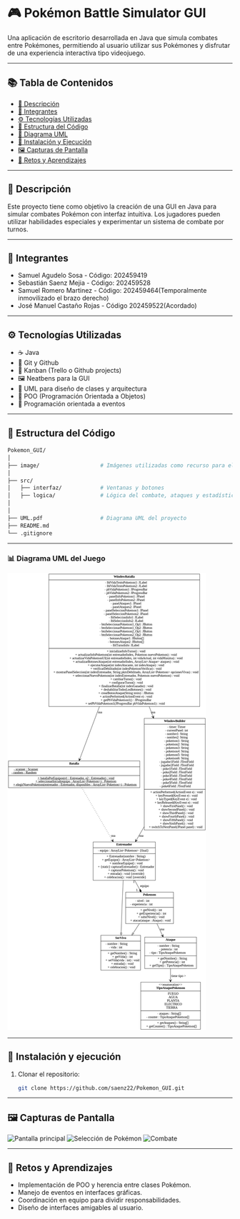 # 🎮 Pokémon Battle Simulator GUI

Una aplicación de escritorio desarrollada en Java que simula combates entre Pokémones, permitiendo al usuario utilizar sus Pokémones y disfrutar de una experiencia interactiva tipo videojuego.

---

## 📚 Tabla de Contenidos

- [🎯 Descripción](#-descripción)
- [👥 Integrantes](#-integrantes)
- [⚙️ Tecnologías Utilizadas](#️-tecnologías-utilizadas)
- [📁 Estructura del Código](#-estructura-del-código)
- [🧠 Diagrama UML](#-diagrama-uml)
- [🚀 Instalación y Ejecución](#-instalación-y-ejecución)
- [🖼️ Capturas de Pantalla](#-capturas-de-pantalla)
- [🧠 Retos y Aprendizajes](#-retos-y-aprendizajes)

---

## 🎯 Descripción

Este proyecto tiene como objetivo la creación de una GUI en Java para simular combates Pokémon con interfaz intuitiva. Los jugadores pueden utilizar habilidades especiales y experimentar un sistema de combate por turnos.

---

## 👥 Integrantes

- Samuel Agudelo Sosa - Código: 202459419
- Sebastián Saenz Mejia - Código: 202459528
- Samuel Romero Martinez - Código: 202459464(Temporalmente inmovilizado el brazo derecho)
- José Manuel Castaño Rojas - Código 202459522(Acordado)

---

## ⚙️ Tecnologías Utilizadas

- ☕ Java
- 🔧 Git y Github
- 📁 Kanban (Trello o Github projects)
- 🖼️ Neatbens para la GUI
- 🧪 UML para diseño de clases y arquitectura
- 🧠 POO (Programación Orientada a Objetos)
- 🔔 Programación orientada a eventos

---

## 📁 Estructura del Código

```bash
Pokemon_GUI/
│
├── image/                   # Imágenes utilizadas como recurso para el proyecto
│                   
├── src/
│   ├── interfaz/            # Ventanas y botones
│   ├── logica/              # Lógica del combate, ataques y estadísticas
│   
│
├── UML.pdf                  # Diagrama UML del proyecto
├── README.md
└── .gitignore
```

---

### 📊 Diagrama UML del Juego
![Diagrama UML del Juego](image/DiagramaUML.png)

---

## 🚀 Instalación y ejecución
1. Clonar el repositorio:  
   ```bash
   git clone https://github.com/saenz22/Pokemon_GUI.git

---

## 🖼️ Capturas de Pantalla

![Pantalla principal]()
![Selección de Pokémon]()
![Combate]()

---

## 🧠 Retos y Aprendizajes

- Implementación de POO y herencia entre clases Pokémon.
- Manejo de eventos en interfaces gráficas.
- Coordinación en equipo para dividir responsabilidades.
- Diseño de interfaces amigables al usuario.
